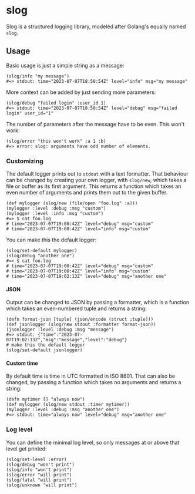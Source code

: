 # slog

Slog is a structured logging library, modeled after Golang's equally named `slog`.

## Usage

Basic usage is just a simple string as a message:

```janet
(slog/info "my message")
#=> stdout: time="2023-07-07T18:50:54Z" level="info" msg="my message"
```

More context can be added by just sending more parameters:

```janet
(slog/debug "failed login" :user_id 1)
#=> stdout: time="2023-07-07T18:50:54Z" level="debug" msg="failed login" user_id="1"
```

The number of parameters after the message have to be even. This won't work:

```janet
(slog/error "this won't work" :a 1 :b)
#=> error: slog: arguments have odd number of elements.
```

### Customizing

The default logger prints out to `stdout` with a text formatter. That behaviour
can be changed by creating your own logger, with `slog/new`, which takes a
file or buffer as its first argument. This returns a function which takes an
even number of arguments and prints them out to the given buffer.

```janet
(def mylogger (slog/new (file/open "foo.log" :a)))
(mylogger :level :debug :msg "custom")
(mylogger :level :info :msg "custom")
#=> $ cat foo.log
# time="2023-07-07T19:00:42Z" level="debug" msg="custom"
# time="2023-07-07T19:00:42Z" level="info" msg="custom"
```

You can make this the default logger:

```janet
(slog/set-default mylogger)
(slog/debug "another one")
#=> $ cat foo.log
# time="2023-07-07T19:00:42Z" level="debug" msg="custom"
# time="2023-07-07T19:00:42Z" level="info" msg="custom"
# time="2023-07-07T19:02:13Z" level="debug" msg="another one"
```
#### JSON

Output can be changed to JSON by passing a formatter, which is a function which
takes an even-numbered tuple and returns a string:

```janet
(defn format-json [tuple] (json/encode (struct ;tuple)))
(def jsonlogger (slog/new stdout :formatter format-json))
(jsonlogger :level :debug :msg "message")
#=> stdout: {"time":"2023-07-07T19:02:13Z","msg":"message","level":"debug"}
# make this the default logger
(slog/set-default jsonlogger)
```

#### Custom time
By default time is time in UTC formatted in ISO 8601. That can also be changed,
by passing a function which takes no arguments and returns a string:

```janet
(defn mytimer [] "always now")
(def mylogger (slog/new stdout :timer mytimer))
(mylogger :level :debug :msg "another one")
#=> stdout: time="always now" level="debug" msg="another one"
```

### Log level

You can define the minimal log level, so only messages at or above that level
get printed:

```janet
(slog/set-level :error)
(slog/debug "won't print")
(slog/info "won't print")
(slog/error "will print")
(slog/fatal "will print")
(slog/unknown "will print")
```
